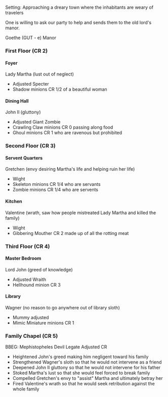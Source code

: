 
Setting: Approaching a dreary town where the inhabitants are weary of travelers

One is willing to ask our party to help and sends them to the old lord's manor.

Goethe (GUT - e) Manor

### First Floor (CR 2)
#### Foyer
Lady Martha (lust out of neglect)
- Adjusted Specter 
- Shadow minions CR 1/2 of a beautiful woman
#### Dining Hall
John II (gluttony)
- Adjusted Giant Zombie 
- Crawling Claw minions CR 0 passing along food
- Ghoul minions CR 1 who are ravenous but prohibited


### Second Floor (CR 3)
#### Servent Quarters
Gretchen (envy desiring Martha's life and helping ruin her life)
- Wight
- Skeleton minions CR 1/4 who are servants
- Zombie minions CR 1/4 who are servents
#### Kitchen
Valentine (wrath, saw how people mistreated Lady Martha and killed the family)
- Wight
- Gibbering Mouther CR 2 made up of all the rotting meat

### Third Floor (CR 4)

#### Master Bedroom
Lord John (greed of knowledge)
- Adjusted Wraith
- Hellhound minion CR 3
#### Library
Wagner (no reason to go anywhere out of library sloth)
- Mummy adjusted
- Mimic Miniature minions CR 1

### Family Chapel (CR 5)
BBEG: Mephistopheles Devil Legate Adjusted CR
- Heightened John's greed making him negligent toward his family
- Strengthened Wagner's sloth so that he would not intervene as a friend
- Deepened John II gluttony so that he would not intervene for his father
- Stoked Martha's lust so that she would feel forced to break family
- Compelled Gretchen's envy to "assist" Martha and ultimately betray her
- Fired Valentine's wrath so that he would seek retribution against the whole family